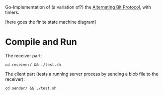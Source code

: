 Go-Implementation of (a variation of?) the [Alternating Bit Protocol](https://en.wikipedia.org/wiki/Alternating_bit_protocol), with timers.

[here goes the finite state machine diagram]

# Compile and Run

The receiver part:

```
cd receiver/ && ./test.sh
```

The client part (tests a running server process by sending a blob file to the receiver):

```
cd sender/ && ./test.sh
```
